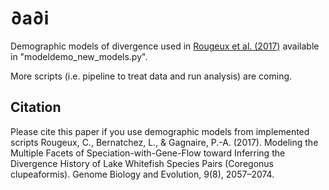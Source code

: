 # ∂a∂i
Demographic models of divergence used in [Rougeux et al. (2017)](https://academic.oup.com/gbe/article-lookup/doi/10.1093/gbe/evx150)  available in "modeldemo_new_models.py".

More scripts (i.e. pipeline to treat data and run analysis) are coming.

## Citation
Please cite this paper if you use demographic models from implemented scripts
Rougeux, C., Bernatchez, L., & Gagnaire, P.-A. (2017). Modeling the Multiple Facets of Speciation-with-Gene-Flow toward Inferring the Divergence History of Lake Whitefish Species Pairs (Coregonus clupeaformis). Genome Biology and Evolution, 9(8), 2057–2074.
